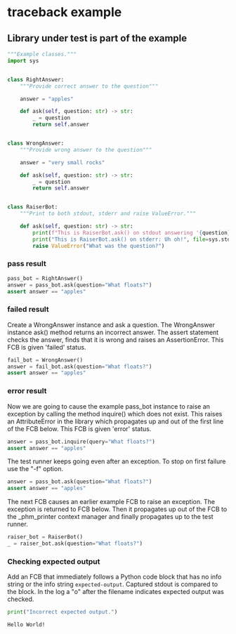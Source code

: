 # traceback example

## Library under test is part of the example

```python
"""Example classes."""
import sys


class RightAnswer:
    """Provide correct answer to the question"""

    answer = "apples"

    def ask(self, question: str) -> str:
        _ = question
        return self.answer


class WrongAnswer:
    """Provide wrong answer to the question"""

    answer = "very small rocks"

    def ask(self, question: str) -> str:
        _ = question
        return self.answer


class RaiserBot:
    """Print to both stdout, stderr and raise ValueError."""

    def ask(self, question: str) -> str:
        print(f"This is RaiserBot.ask() on stdout answering '{question}'.")
        print("This is RaiserBot.ask() on stderr: Uh oh!", file=sys.stderr)
        raise ValueError("What was the question?")
```

### pass result

```python
pass_bot = RightAnswer()
answer = pass_bot.ask(question="What floats?")
assert answer == "apples"
```

### failed result

Create a WrongAnswer instance and ask a question.
The WrongAnswer instance ask() method returns an
incorrect answer.
The assert statement checks the answer,
finds that
it is wrong and raises an AssertionError.
This FCB is given 'failed' status.

```python
fail_bot = WrongAnswer()
answer = fail_bot.ask(question="What floats?")
assert answer == "apples"
```

### error result

Now we are going to cause the example pass_bot instance to raise an
exception by calling the method inquire() which does not exist.
This raises an AttributeError in the library which propagates
up and out of the first line of the FCB below.
This FCB is given 'error' status.

```python
answer = pass_bot.inquire(query="What floats?")
assert answer == "apples"
```

The test runner keeps going even after
an exception. To stop
on first failure use the "-f" option.

```python
answer = pass_bot.ask(question="What floats?")
assert answer == "apples"
```

The next FCB causes an earlier example FCB to raise an exception.
The exception is returned to FCB below.
Then it propagates up out of the FCB to the _phm_printer context manager
and finally propagates up to the test runner.

```python
raiser_bot = RaiserBot()
_ = raiser_bot.ask(question="What floats?")
```

### Checking expected output

Add an FCB that immediately follows a Python code block that has no info string
or the info string `expected-output`. Captured stdout is compared to the block.
In the log a "o" after the filename indicates expected output was checked.

```python
print("Incorrect expected output.")
```

```expected-output
Hello World!
```
